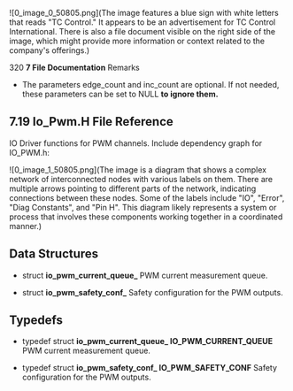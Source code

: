 

![0_image_0_50805.png](The image features a blue sign with white letters that reads "TC Control." It appears to be an advertisement for TC Control International. There is also a file document visible on the right side of the image, which might provide more information or context related to the company's offerings.)

320 **7 File Documentation**
Remarks
- The parameters edge_count and inc_count are optional. If not needed, these parameters can be set to NULL **to ignore them.**

## 7.19 Io_Pwm.H File Reference

IO Driver functions for PWM channels. Include dependency graph for IO_PWM.h:

![0_image_1_50805.png](The image is a diagram that shows a complex network of interconnected nodes with various labels on them. There are multiple arrows pointing to different parts of the network, indicating connections between these nodes. Some of the labels include "IO", "Error", "Diag Constants", and "Pin H". This diagram likely represents a system or process that involves these components working together in a coordinated manner.)

## Data Structures

- struct **io_pwm_current_queue_**
PWM current measurement queue.

- struct **io_pwm_safety_conf_**
Safety configuration for the PWM outputs.

## Typedefs

- typedef struct **io_pwm_current_queue_ IO_PWM_CURRENT_QUEUE**
PWM current measurement queue.

- typedef struct **io_pwm_safety_conf_ IO_PWM_SAFETY_CONF**
Safety configuration for the PWM outputs.